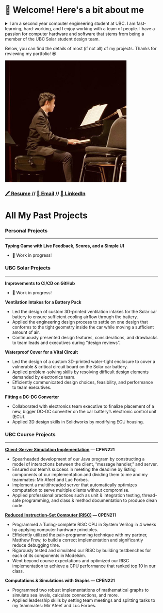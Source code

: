 # 👋 Welcome! Here's a bit about me
<details>
  <summary> I am a second year computer engineering student at UBC.
  I am fast-learning, hard-working, and I enjoy working with a team of people. I have a passion for computer hardware and software that stems from being a member of the UBC Solar student design team.
  </summary>
      From this short time studying at UBC, I’m already competent in languages such as C, C++, Java, Python, Verilog; and practices such as testing, thread safety, documentation, and much more. At UBC Solar, I’m constantly awed by the size and complexity of circuits and firmware that go into controlling the solar car battery I’m working on.
</details>

Below, you can find the details of most (if not all) of my projects. Thanks for reviewing my portfolio! 😎

<p id="me, playing piano for our high school’s jazz band" align="left">
<img src="https://github.com/m1chellelinn/m1chellelinn/blob/main/me.jpg" width="400" height="400">
</p>

### [🖊️ Resume](https://drive.google.com/file/d/1EUkp7UoIuRPeIUY1dyqDHfLYXq3VJ5aJ/view?usp=sharing)   //   [📩 Email](mailto:michaellin0902@gmail.com)   //   [📘 LinkedIn](https://www.linkedin.com/in/lisong-michael-lin/)

# All My Past Projects

### Personal Projects

---

**Typing Game with Live Feedback, Scores, and a Simple UI**
- 🚧 Work in progress!

### UBC Solar Projects

---

**Improvements to CI/CD on GitHub** 
- 🚧 Work in progress! 

**Ventilation Intakes for a Battery Pack**

- Led the design of custom 3D-printed ventilation intakes for the Solar car battery to ensure sufficient cooling airflow through the battery.
- Applied the engineering design process to settle on one design that conforms to the tight geometry inside the car while moving a sufficient amount of air.
- Continuously presented design features, considerations, and drawbacks to team leads and executives during “design reviews”.

**Waterproof Cover for a Vital Circuit**

- Led the design of a custom 3D-printed water-tight enclosure to cover a vulnerable & critical circuit board on the Solar car battery.
- Applied problem-solving skills by resolving difficult design elements demanded by electronics team.
- Efficiently communicated design choices, feasibility, and performance to team executives.

**Fitting a DC-DC Converter**

- Collaborated with electronics team executive to finalize placement of a new, bigger DC-DC converter on the car battery’s electronic control unit (ECU).
- Applied 3D design skills in Solidworks by modifying ECU housing.

### UBC Course Projects

---

**[Client-Server Simulation Implementation](https://github.com/m1chellelinn/Client-Server-Simulation-Implementation) — CPEN221**

- Spearheaded development of our Java program by constructing a model of interactions between the client, “message handler,” and server.
- Ensured our team’s success in meeting the deadline by listing components of our implementation and dividing them to me and my teammates: Mir Afeef and Luc Forbes.
- Implement a multithreaded server that automatically optimizes computation to serve multiple clients without compromise.
- Applied professional practices such as unit & integration testing, thread-safe programming, and class & method documentation to produce clean code.


**[Reduced Instruction-Set Computer (RISC)](https://github.com/m1chellelinn/Reduced-Instruction-Set-Computer-Implementation) — CPEN211**

- Programmed a Turing-complete RISC CPU in System Verilog in 4 weeks by applying computer hardware principles.
- Efficiently utilized the pair-programming technique with my partner, Matthew Frew, to build a correct implementation and significantly reduce debugging time.
- Rigorously tested and simulated our RISC by building testbenches for each of its components in Modelsim.
- Went beyond course expectations and optimized our RISC implementation to achieve a CPU performance that ranked top 10 in our class.


**Computations & Simulations with Graphs — CPEN221**
- Programmed two robust implementations of mathematical graphs to simulate sea levels, calculate connections, and more.
- Applied leadership skills by setting team meetings and splitting tasks to my teammates: Mir Afeef and Luc Forbes.
